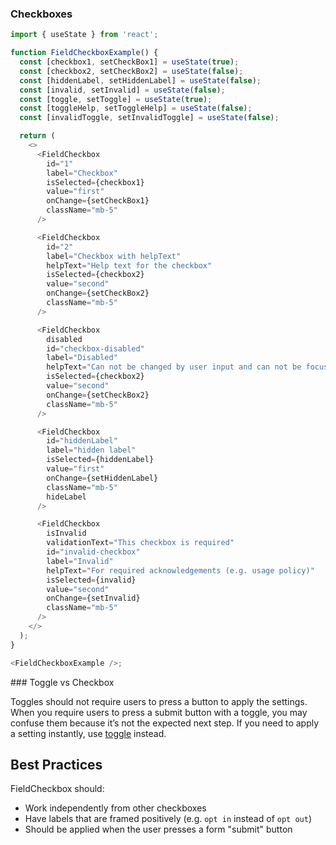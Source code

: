 ### Checkboxes

```js
import { useState } from 'react';

function FieldCheckboxExample() {
  const [checkbox1, setCheckBox1] = useState(true);
  const [checkbox2, setCheckBox2] = useState(false);
  const [hiddenLabel, setHiddenLabel] = useState(false);
  const [invalid, setInvalid] = useState(false);
  const [toggle, setToggle] = useState(true);
  const [toggleHelp, setToggleHelp] = useState(false);
  const [invalidToggle, setInvalidToggle] = useState(false);

  return (
    <>
      <FieldCheckbox
        id="1"
        label="Checkbox"
        isSelected={checkbox1}
        value="first"
        onChange={setCheckBox1}
        className="mb-5"
      />

      <FieldCheckbox
        id="2"
        label="Checkbox with helpText"
        helpText="Help text for the checkbox"
        isSelected={checkbox2}
        value="second"
        onChange={setCheckBox2}
        className="mb-5"
      />

      <FieldCheckbox
        disabled
        id="checkbox-disabled"
        label="Disabled"
        helpText="Can not be changed by user input and can not be focused"
        isSelected={checkbox2}
        value="second"
        onChange={setCheckBox2}
        className="mb-5"
      />

      <FieldCheckbox
        id="hiddenLabel"
        label="hidden label"
        isSelected={hiddenLabel}
        value="first"
        onChange={setHiddenLabel}
        className="mb-5"
        hideLabel
      />

      <FieldCheckbox
        isInvalid
        validationText="This checkbox is required"
        id="invalid-checkbox"
        label="Invalid"
        helpText="For required acknowledgements (e.g. usage policy)"
        isSelected={invalid}
        value="second"
        onChange={setInvalid}
        className="mb-5"
      />
    </>
  );
}

<FieldCheckboxExample />;
```

<div className="styleguide__callout">
### Toggle vs Checkbox

Toggles should not require users to press a button to apply the settings. When you require users to press a submit button with a toggle, you may confuse them because it’s not the expected next step. If you need to apply a setting instantly, use [toggle](/#/Components/FieldToggle) instead.

</div>

## Best Practices

FieldCheckbox should:

- Work independently from other checkboxes
- Have labels that are framed positively (e.g. `opt in` instead of `opt out`)
- Should be applied when the user presses a form "submit" button
